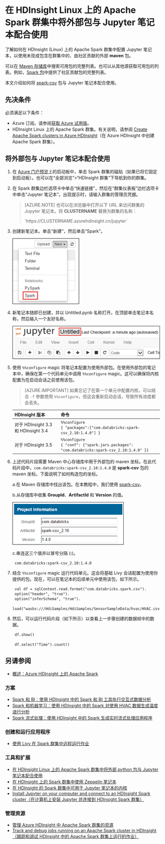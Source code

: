 <!-- not suitable for Mooncake -->

<properties
    pageTitle="在 HDInsight 上的 Apache Spark 群集中将外部包与 Jupyter 笔记本配合使用 | Azure"
    description="逐步说明如何配置可在 HDInsight Spark 群集中使用的 Jupyter 笔记本，以使用外部 Spark 包。"
    services="hdinsight"
    documentationcenter=""
    author="nitinme"
    manager="jhubbard"
    editor="cgronlun"
    tags="azure-portal" />
<tags 
    ms.assetid="2a8bc545-064e-436f-8b5f-e67c26cfbf98"
    ms.service="hdinsight"
    ms.workload="big-data"
    ms.tgt_pltfrm="na"
    ms.devlang="na"
    ms.topic="article"
    ms.date="10/31/2016"
    wacn.date="02/06/2017"
    ms.author="nitinme" />

# 在 HDInsight Linux 上的 Apache Spark 群集中将外部包与 Jupyter 笔记本配合使用

了解如何在 HDInsight (Linux) 上的 Apache Spark 群集中配置 Jupyter 笔记本，以使用未现成包含在群集中的、由社区贡献的外部 **maven** 包。

可以在 [Maven 存储库](http://search.maven.org/)中搜索可用包的完整列表。也可以从其他源获取可用包的列表。例如，[Spark 包](http://spark-packages.org/)中提供了社区贡献包的完整列表。

本文介绍如何将 [spark-csv](http://search.maven.org/#artifactdetails%7Ccom.databricks%7Cspark-csv_2.10%7C1.4.0%7Cjar) 包与 Jupyter 笔记本配合使用。



## 先决条件
必须满足以下条件：

* Azure 订阅。请参阅[获取 Azure 试用版](/pricing/1rmb-trial/)。
* HDInsight Linux 上的 Apache Spark 群集。有关说明，请参阅 [Create Apache Spark clusters in Azure HDInsight](/documentation/articles/hdinsight-apache-spark-jupyter-spark-sql/)（在 Azure HDInsight 中创建 Apache Spark 群集）。

## 将外部包与 Jupyter 笔记本配合使用
1. 在 [Azure 门户预览](https://portal.azure.cn/)上的启动板中，单击 Spark 群集的磁贴（如果已将它固定到启动板）。也可以在“全部浏览”>“HDInsight 群集”下导航到你的群集。
2. 在 Spark 群集边栏选项卡中单击“快速链接”，然后在“群集仪表板”边栏选项卡中单击“Jupyter 笔记本”。出现提示时，请输入群集的管理员凭据。

   
    > [AZURE.NOTE]
    也可以在浏览器中打开以下 URL 来访问群集的 Jupyter 笔记本。将 **CLUSTERNAME** 替换为群集的名称：
    > <p>
    > `https://CLUSTERNAME.azurehdinsight.cn/jupyter`
    > 


3. 创建新笔记本。单击“新建”，然后单击“Spark”。
   
    ![创建新 Jupyter 笔记本](./media/hdinsight-apache-spark-jupyter-notebook-use-external-packages/hdispark.note.jupyter.createnotebook.png "创建新的 Jupyter 笔记本")

4. 新笔记本随即已创建，并以 Untitled.pynb 名称打开。在顶部单击笔记本名称，然后输入一个友好名称。
   
    ![提供笔记本的名称](./media/hdinsight-apache-spark-jupyter-notebook-use-external-packages/hdispark.note.jupyter.notebook.name.png "提供笔记本的名称")

5. 使用 `%%configure` magic 将笔记本配置为使用外部包。在使用外部包的笔记本中，确保在第一个代码单元中调用 `%%configure` magic。这可以确保将内核配置为在启动会话之前使用该包。

	>[AZURE.IMPORTANT] 
	如果忘记了在第一个单元中配置内核，可以结合 `-f` 参数使用 `%%configure`，但这会重新启动会话，导致所有进度都会丢失。

	| HDInsight 版本 | 命令 |
	|-------------------|---------|
	|对于 HDInsight 3.3 和 HDInsight 3.4 | `%%configure` <br>`{ "packages":["com.databricks:spark-csv_2.10:1.4.0"] }`|
	| 对于 HDInsight 3.5 | `%%configure`<br>`{ "conf": {"spark.jars.packages": "com.databricks:spark-csv_2.10:1.4.0" }}`|

6. 上述代码片段需要 Maven 中心存储库中用于外部包的 maven 坐标。在此代码片段中，`com.databricks:spark-csv_2.10:1.4.0` 是 **spark-csv** 包的 maven 坐标。下面说明了如何构造包的坐标。
   
    a.在 Maven 存储库中找出该包。在本教程中，我们使用 [spark-csv](http://search.maven.org/#artifactdetails%7Ccom.databricks%7Cspark-csv_2.10%7C1.4.0%7Cjar)。
   
    b.从存储库中收集 **GroupId**、**ArtifactId** 和 **Version** 的值。
   
    ![将外部包与 Jupyter 笔记本配合使用](./media/hdinsight-apache-spark-jupyter-notebook-use-external-packages/use-external-packages-with-jupyter.png "将外部包与 Jupyter 笔记本配合使用")  

   
    c.串连这三个值并以冒号分隔 (**:**)。
   
        com.databricks:spark-csv_2.10:1.4.0

7. 结合 `%%configure` magic 运行代码单元。这会将基础 Livy 会话配置为使用你提供的包。现在，可以在笔记本的后续单元中使用该包，如下所示。
   
        val df = sqlContext.read.format("com.databricks.spark.csv").
        option("header", "true").
        option("inferSchema", "true").
        load("wasbs:///HdiSamples/HdiSamples/SensorSampleData/hvac/HVAC.csv")

8. 然后，可以运行代码片段（如下所示）以查看上一步骤创建的数据帧中的数据。
   
        df.show()
   
        df.select("Time").count()

## <a name="seealso"></a>另请参阅
* [概述：Azure HDInsight 上的 Apache Spark](/documentation/articles/hdinsight-apache-spark-overview/)

### 方案
* [Spark 和 BI：使用 HDInsight 中的 Spark 和 BI 工具执行交互式数据分析](/documentation/articles/hdinsight-apache-spark-use-bi-tools/)
* [Spark 和机器学习：使用 HDInsight 中的 Spark 对使用 HVAC 数据生成温度进行分析](/documentation/articles/hdinsight-apache-spark-ipython-notebook-machine-learning/)
* [Spark 流式处理：使用 HDInsight 中的 Spark 生成实时流式处理应用程序](/documentation/articles/hdinsight-apache-spark-eventhub-streaming/)

### 创建和运行应用程序
* [使用 Livy 在 Spark 群集中远程运行作业](/documentation/articles/hdinsight-apache-spark-livy-rest-interface/)

### 工具和扩展

* [在 HDInsight Linux 上的 Apache Spark 群集中将外部 python 包与 Jupyter 笔记本配合使用](/documentation/articles/hdinsight-apache-spark-python-package-installation/)
* [在 HDInsight 上的 Spark 群集中使用 Zeppelin 笔记本](/documentation/articles/hdinsight-apache-spark-use-zeppelin-notebook/)
* [在 HDInsight 的 Spark 群集中可用于 Jupyter 笔记本的内核](/documentation/articles/hdinsight-apache-spark-jupyter-notebook-kernels/)
* [Install Jupyter on your computer and connect to an HDInsight Spark cluster（在计算机上安装 Jupyter 并连接到 HDInsight Spark 群集）](/documentation/articles/hdinsight-apache-spark-jupyter-notebook-install-locally/)

### 管理资源
* [管理 Azure HDInsight 中 Apache Spark 群集的资源](/documentation/articles/hdinsight-apache-spark-resource-manager/)
* [Track and debug jobs running on an Apache Spark cluster in HDInsight（跟踪和调试 HDInsight 中的 Apache Spark 群集上运行的作业）](/documentation/articles/hdinsight-apache-spark-job-debugging/)

<!---HONumber=Mooncake_0103_2017-->